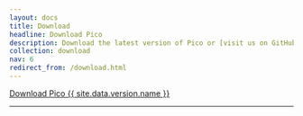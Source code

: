 ```yaml
---
layout: docs
title: Download
headline: Download Pico
description: Download the latest version of Pico or [visit us on GitHub](https://github.com/picocms/Pico).
collection: download
nav: 6
redirect_from: /download.html
---
```


<p class="aligncenter">
    <a href="{{ site.gh_project_url }}/releases/latest" class="button">Download Pico {{ site.data.version.name }}</a>
</p>

---
